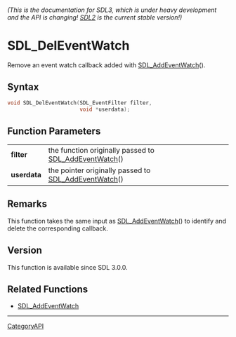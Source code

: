 ###### (This is the documentation for SDL3, which is under heavy development and the API is changing! [SDL2](https://wiki.libsdl.org/SDL2/) is the current stable version!)
# SDL_DelEventWatch

Remove an event watch callback added with [SDL_AddEventWatch](SDL_AddEventWatch)().

## Syntax

```c
void SDL_DelEventWatch(SDL_EventFilter filter,
                       void *userdata);

```

## Function Parameters

|                  |                                                                            |
| ---------------- | -------------------------------------------------------------------------- |
| **filter**       | the function originally passed to [SDL_AddEventWatch](SDL_AddEventWatch)() |
| **userdata**     | the pointer originally passed to [SDL_AddEventWatch](SDL_AddEventWatch)()  |

## Remarks

This function takes the same input as
[SDL_AddEventWatch](SDL_AddEventWatch)() to identify and delete the
corresponding callback.

## Version

This function is available since SDL 3.0.0.

## Related Functions

* [SDL_AddEventWatch](SDL_AddEventWatch)

----
[CategoryAPI](CategoryAPI)

